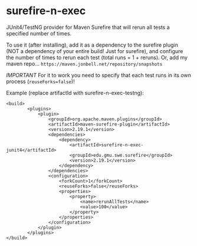 # surefire-n-exec

JUnit4/TestNG provider for Maven Surefire that will rerun all tests a specified number of times.

To use it (after installing), add it as a dependency to the surefire plugin (NOT a dependency of your entire build! Just for surefire), and configure the number of times to rerun each test (total runs = 1 + reruns). Or, add my maven repo... `https://maven.jonbell.net/repository/snapshots`

*IMPORTANT* For it to work you need to specify that each test runs in its own process (`reuseForks=false`)!

Example (replace artifactId with surefire-n-exec-testng):

```
<build>
        <plugins>
            <plugin>
                <groupId>org.apache.maven.plugins</groupId>
                <artifactId>maven-surefire-plugin</artifactId>
                <version>2.19.1</version>
                <dependencies>
                    <dependency>
                        <artifactId>surefire-n-exec-junit4</artifactId>
                        <groupId>edu.gmu.swe.surefire</groupId>
                        <version>2.19.1</version>
                    </dependency>
                </dependencies>
                <configuration>
					<forkCount>1</forkCount>
					<reuseForks>false</reuseForks>
                    <properties>
                        <property>
                            <name>rerunAllTests</name>
                            <value>100</value>
                        </property>
                    </properties>
                </configuration>
            </plugin>
        </plugins>
</build>
```
